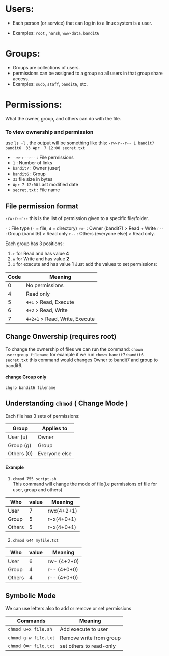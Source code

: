 # Users: 
+ Each person (or service) that can log in to a linux system is a user. 
- Examples: `root` , `harsh`,  `www-data`,  `bandit6`
# Groups: 
+ Groups are collections of users. 
+ permissions can be assigned to a group so all users in that group share access. 
+ Examples: `sudo`, `staff`, `bandit6`, etc.

# Permissions: 
What the owner, group, and others can do with the file.

### To view ownership and permission
use `ls -l` , the output will be something like this: 
`-rw-r--r-- 1 bandit7 bandit6  33 Apr  7 12:00 secret.txt` 

+ `-rw-r--r--` : File permissions
+ `1` : Number of links
+ `bandit7` : Owner (user)
+ `bandit6` : Group
+ `33` file size in bytes
+ `Apr 7 12:00` Last modified date
+ `secret.txt` : File name

## File permission format
`-rw-r--r--` this is the list of permission given to a specific file/folder.

`-` : File type (`-` = file, `d` = directory)
`rw-` : Owner (bandit7) > Read + Write
`r--` : Group (bandit6) > Read only
`r--` : Others (everyone else) > Read only.

Each group has 3 positions: 
1. `r` for Read and has value **4** 
2. `w` for Write and has value **2** 
3. `x`  for execute and has value **1** 
Just add the values to set permissions: 



| Code | Meaning                        |
| ---- | ------------------------------ |
| 0    | No permissions                 |
| 4    | Read only                      |
| 5    | `4+1` > Read, Execute          |
| 6    | `4+2` > Read, Write            |
| 7    | `4+2+1` > Read, Write, Execute |

## Change Onwership (requires root)

To change the ownership of files we can run the command: 
`chown user:group filename` for example if we run `chown bandit7:bandit6 secret.txt` this command would changes Owner to bandit7 and group to bandit6.

#### change Group only 
 `chgrp bandit6 filename`

## Understanding `chmod` ( Change Mode )
Each file has 3 sets of permissions: 

| Group      | Applies to    |
| ---------- | ------------- |
| User (u)   | Owner         |
| Group (g)  | Group         |
| Others (0) | Everyone else |
#### Example 
1.  `chmod 755 script.sh`  
This command will change the mode of file(i.e permissions of file for user, group and others)

| Who    | value | Meaning    |
| ------ | ----- | ---------- |
| User   | 7     | rwx(4+2+1) |
| Group  | 5     | r-x(4+0+1) |
| Others | 5     | r-x(4+0+1) |



2. `chmod 644 myfile.txt`


| Who    | value | Meaning     |
| ------ | ----- | ----------- |
| User   | 6     | rw- (4+2+0) |
| Group  | 4     | r-- (4+0+0) |
| Others | 4     | r-- (4+0+0) |

## Symbolic Mode 
We can use letters also to add or remove or set permissions

| Commands             | Meaning                 |
| -------------------- | ----------------------- |
| `chmod u+x file.sh`  | Add execute to user     |
| `chmod g-w file.txt` | Remove write from group |
| `chmod 0=r file.txt` | set others to read-only |

